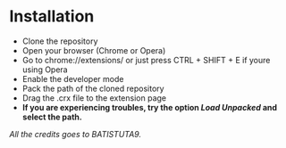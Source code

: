 # Installation
- Clone the repository
- Open your browser (Chrome or Opera)
- Go to chrome://extensions/ or just press CTRL + SHIFT + E if youre using Opera
- Enable the developer mode
- Pack the path of the cloned repository
- Drag the .crx file to the extension page
- **If you are experiencing troubles, try the option *Load Unpacked* and select the path.**

*All the credits goes to BATISTUTA9.*
